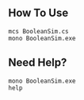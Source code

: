 ## How To Use ##

```
mcs BooleanSim.cs
mono BooleanSim.exe
```

## Need Help? ##

```
mono BooleanSim.exe
help
```
